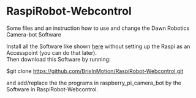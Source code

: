 # RaspiRobot-Webcontrol
Some files and an instruction how to use and change the Dawn Robotics Camera-bot Software

Install all the Software like shown [here](http://web.archive.org/web/20151023223534/http://www.dawnrobotics.co.uk/creating-a-dawn-robotics-sd-card/) 
without setting up the Raspi as an Accesspoint (you can do that later). <br/>
Then download this Software by running: <br/>

$git clone https://github.com/BrixInMotion/RaspiRobot-Webcontrol.git <br/>

and add/replace the the programs in raspberry_pi_camera_bot by the Software in RaspiRobot-Webcontrol. <br/>
